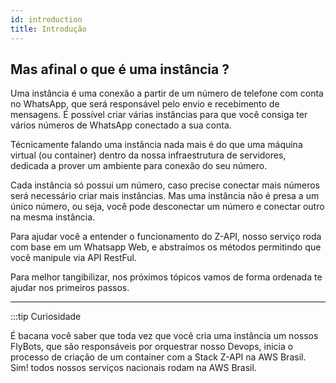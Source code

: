 ```yaml
---
id: introduction
title: Introdução
---
```


## Mas afinal o que é uma instância ?

Uma instância é uma conexão a partir de um número de telefone com conta no WhatsApp, que será responsável pelo envio e recebimento de mensagens. É possível criar várias instâncias para que você consiga ter vários números de WhatsApp conectado a sua conta.

Técnicamente falando uma instância nada mais é do que uma máquina virtual (ou container) dentro da nossa infraestrutura de servidores, dedicada a prover um ambiente para conexão do seu número. 

Cada instância só possui um número, caso precise conectar mais números será necessário criar mais instâncias. Mas uma instância não é presa a um único número, ou seja, você pode desconectar um número e conectar outro na mesma instância.

Para ajudar você a entender o funcionamento do Z-API, nosso serviço roda com base em um Whatsapp Web, e abstraímos os métodos permitindo que você manipule via API RestFul.

Para melhor tangibilizar, nos próximos tópicos vamos de forma ordenada te ajudar nos primeiros passos.

---

:::tip Curiosidade

É bacana você saber que toda vez que você cria uma instância um nossos FlyBots, que são responsáveis por orquestrar nosso Devops, inicia o processo de criação de um container com a Stack Z-API na AWS Brasil. Sim! todos nossos serviços nacionais rodam na AWS Brasil.
